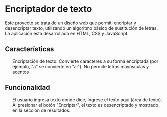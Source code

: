 <h1>Encriptador de texto</h1>
<p>Este proyecto se trata de un diseño web que  permiti encriptar y desencriptar texto, utilizando un algoritmo básico de sustitución de letras. La aplicación está desarrollada en HTML, CSS y JavaScript.</p>

<h2>Características</h2>
<ol>
  <lu>Encriptación de texto: Convierte caracteres a su forma encriptada (por ejemplo, "a" se convierte en "ai").
</lu>
  <lu>No permite letras mayúsculas y acentos</lu>
</ol>

<h2>Funcionalidad</h2>
<ol>
  <lu>El usuario ingresa texto donde dice, Ingrese el texto aquí (área de texto).</lu>
  <lu>Al presionar el botón "Encriptar", el texto es desencriptado y mostrado en la sección de resultados.</lu>
</ol>
